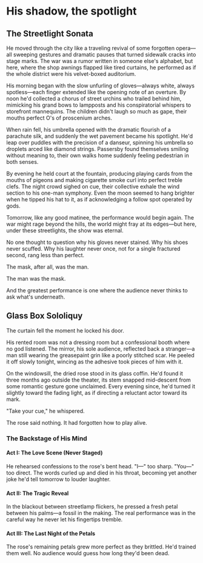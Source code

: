 # His shadow, the spotlight

## The Streetlight Sonata

He moved through the city like a traveling revival of some forgotten opera—all sweeping gestures and dramatic pauses that turned sidewalk cracks into stage marks. The war was a rumor written in someone else's alphabet, but here, where the shop awnings flapped like tired curtains, he performed as if the whole district were his velvet-boxed auditorium.

His morning began with the slow unfurling of gloves—always white, always spotless—each finger extended like the opening note of an overture. By noon he'd collected a chorus of street urchins who trailed behind him, mimicking his grand bows to lampposts and his conspiratorial whispers to storefront mannequins. The children didn't laugh so much as gape, their mouths perfect O's of proscenium arches.

When rain fell, his umbrella opened with the dramatic flourish of a parachute silk, and suddenly the wet pavement became his spotlight. He'd leap over puddles with the precision of a danseur, spinning his umbrella so droplets arced like diamond strings. Passersby found themselves smiling without meaning to, their own walks home suddenly feeling pedestrian in both senses.

By evening he held court at the fountain, producing playing cards from the mouths of pigeons and making cigarette smoke curl into perfect treble clefs. The night crowd sighed on cue, their collective exhale the wind section to his one-man symphony. Even the moon seemed to hang brighter when he tipped his hat to it, as if acknowledging a follow spot operated by gods.

Tomorrow, like any good matinee, the performance would begin again. The war might rage beyond the hills, the world might fray at its edges—but here, under these streetlights, the show was eternal.

No one thought to question why his gloves never stained. Why his shoes never scuffed. Why his laughter never once, not for a single fractured second, rang less than perfect.

The mask, after all, was the man.

The man was the mask.

And the greatest performance is one where the audience never thinks to ask what's underneath.

## Glass Box Sololiquy

The curtain fell the moment he locked his door.

His rented room was not a dressing room but a confessional booth where no god listened. The mirror, his sole audience, reflected back a stranger—a man still wearing the greasepaint grin like a poorly stitched scar. He peeled it off slowly tonight, wincing as the adhesive took pieces of him with it.

On the windowsill, the dried rose stood in its glass coffin. He'd found it three months ago outside the theater, its stem snapped mid-descent from some romantic gesture gone unclaimed. Every evening since, he'd turned it slightly toward the fading light, as if directing a reluctant actor toward its mark.

"Take your cue," he whispered.

The rose said nothing. It had forgotten how to play alive.

### The Backstage of His Mind
#### Act I: The Love Scene (Never Staged)
He rehearsed confessions to the rose's bent head. "I—" too sharp. "You—" too direct. The words curled up and died in his throat, becoming yet another joke he'd tell tomorrow to louder laughter.

#### Act II: The Tragic Reveal
In the blackout between streetlamp flickers, he pressed a fresh petal between his palms—a fossil in the making. The real performance was in the careful way he never let his fingertips tremble.

#### Act III: The Last Night of the Petals
The rose's remaining petals grew more perfect as they brittled. He'd trained them well. No audience would guess how long they'd been dead.
